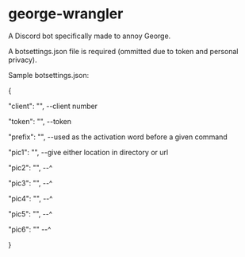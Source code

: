 # george-wrangler
A Discord bot specifically made to annoy George.


A botsettings.json file is required (ommitted due to token and personal privacy).

Sample botsettings.json:

{

"client": "",  --client number

"token": "",   --token

"prefix": "",  --used as the activation word before a given command

"pic1": "",    --give either location in directory or url

"pic2": "",    --^

"pic3": "",    --^

"pic4": "",    --^

"pic5": "",    --^

"pic6": ""     --^

}

